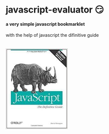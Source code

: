 # javascript-evaluator 😏                                                                                                                                                                                                                                                                                                                                
#### a very simple javascript bookmarklet 
 
with the help of javascript the difinitive guide<br/><br/><br/>
![difinitive guide](download.jpg)
